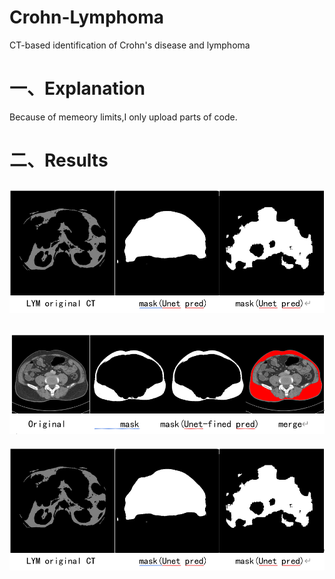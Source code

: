 # Crohn-Lymphoma
CT-based identification of Crohn's disease and lymphoma
# 一、Explanation
Because of memeory limits,I only upload parts of code.

# 二、Results
![image](https://github.com/striver6/Crohn-Lymphoma/blob/master/1.png)
--
![image](https://github.com/striver6/Crohn-Lymphoma/blob/master/2.png)
--
![image](https://github.com/striver6/Crohn-Lymphoma/blob/master/1.png)


